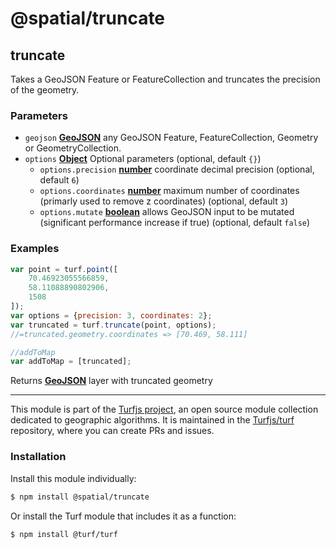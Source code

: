 # @spatial/truncate

<!-- Generated by documentation.js. Update this documentation by updating the source code. -->

## truncate

Takes a GeoJSON Feature or FeatureCollection and truncates the precision of the geometry.

### Parameters

-   `geojson` **[GeoJSON][1]** any GeoJSON Feature, FeatureCollection, Geometry or GeometryCollection.
-   `options` **[Object][2]** Optional parameters (optional, default `{}`)
    -   `options.precision` **[number][3]** coordinate decimal precision (optional, default `6`)
    -   `options.coordinates` **[number][3]** maximum number of coordinates (primarly used to remove z coordinates) (optional, default `3`)
    -   `options.mutate` **[boolean][4]** allows GeoJSON input to be mutated (significant performance increase if true) (optional, default `false`)

### Examples

```javascript
var point = turf.point([
    70.46923055566859,
    58.11088890802906,
    1508
]);
var options = {precision: 3, coordinates: 2};
var truncated = turf.truncate(point, options);
//=truncated.geometry.coordinates => [70.469, 58.111]

//addToMap
var addToMap = [truncated];
```

Returns **[GeoJSON][1]** layer with truncated geometry

[1]: https://tools.ietf.org/html/rfc7946#section-3

[2]: https://developer.mozilla.org/docs/Web/JavaScript/Reference/Global_Objects/Object

[3]: https://developer.mozilla.org/docs/Web/JavaScript/Reference/Global_Objects/Number

[4]: https://developer.mozilla.org/docs/Web/JavaScript/Reference/Global_Objects/Boolean

<!-- This file is automatically generated. Please don't edit it directly:
if you find an error, edit the source file (likely index.js), and re-run
./scripts/generate-readmes in the turf project. -->

---

This module is part of the [Turfjs project](http://turfjs.org/), an open source
module collection dedicated to geographic algorithms. It is maintained in the
[Turfjs/turf](https://github.com/Turfjs/turf) repository, where you can create
PRs and issues.

### Installation

Install this module individually:

```sh
$ npm install @spatial/truncate
```

Or install the Turf module that includes it as a function:

```sh
$ npm install @turf/turf
```
